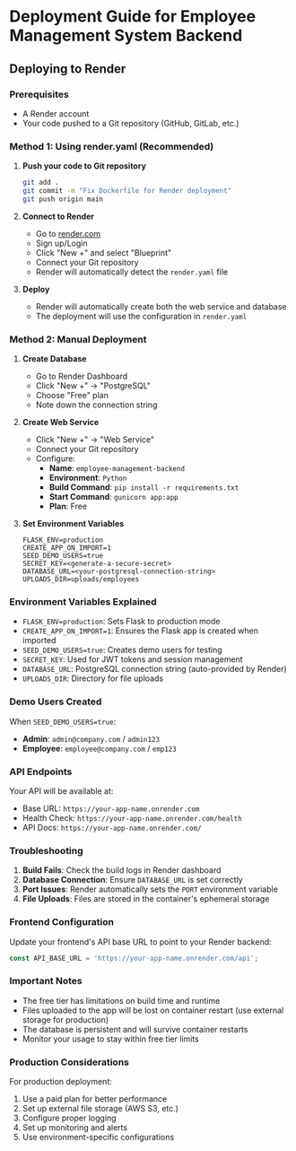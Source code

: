 # Deployment Guide for Employee Management System Backend

## Deploying to Render

### Prerequisites
- A Render account
- Your code pushed to a Git repository (GitHub, GitLab, etc.)

### Method 1: Using render.yaml (Recommended)

1. **Push your code to Git repository**
   ```bash
   git add .
   git commit -m "Fix Dockerfile for Render deployment"
   git push origin main
   ```

2. **Connect to Render**
   - Go to [render.com](https://render.com)
   - Sign up/Login
   - Click "New +" and select "Blueprint"
   - Connect your Git repository
   - Render will automatically detect the `render.yaml` file

3. **Deploy**
   - Render will automatically create both the web service and database
   - The deployment will use the configuration in `render.yaml`

### Method 2: Manual Deployment

1. **Create Database**
   - Go to Render Dashboard
   - Click "New +" → "PostgreSQL"
   - Choose "Free" plan
   - Note down the connection string

2. **Create Web Service**
   - Click "New +" → "Web Service"
   - Connect your Git repository
   - Configure:
     - **Name**: `employee-management-backend`
     - **Environment**: `Python`
     - **Build Command**: `pip install -r requirements.txt`
     - **Start Command**: `gunicorn app:app`
     - **Plan**: Free

3. **Set Environment Variables**
   ```
   FLASK_ENV=production
   CREATE_APP_ON_IMPORT=1
   SEED_DEMO_USERS=true
   SECRET_KEY=<generate-a-secure-secret>
   DATABASE_URL=<your-postgresql-connection-string>
   UPLOADS_DIR=uploads/employees
   ```

### Environment Variables Explained

- `FLASK_ENV=production`: Sets Flask to production mode
- `CREATE_APP_ON_IMPORT=1`: Ensures the Flask app is created when imported
- `SEED_DEMO_USERS=true`: Creates demo users for testing
- `SECRET_KEY`: Used for JWT tokens and session management
- `DATABASE_URL`: PostgreSQL connection string (auto-provided by Render)
- `UPLOADS_DIR`: Directory for file uploads

### Demo Users Created

When `SEED_DEMO_USERS=true`:
- **Admin**: `admin@company.com` / `admin123`
- **Employee**: `employee@company.com` / `emp123`

### API Endpoints

Your API will be available at:
- Base URL: `https://your-app-name.onrender.com`
- Health Check: `https://your-app-name.onrender.com/health`
- API Docs: `https://your-app-name.onrender.com/`

### Troubleshooting

1. **Build Fails**: Check the build logs in Render dashboard
2. **Database Connection**: Ensure `DATABASE_URL` is set correctly
3. **Port Issues**: Render automatically sets the `PORT` environment variable
4. **File Uploads**: Files are stored in the container's ephemeral storage

### Frontend Configuration

Update your frontend's API base URL to point to your Render backend:
```javascript
const API_BASE_URL = 'https://your-app-name.onrender.com/api';
```

### Important Notes

- The free tier has limitations on build time and runtime
- Files uploaded to the app will be lost on container restart (use external storage for production)
- The database is persistent and will survive container restarts
- Monitor your usage to stay within free tier limits

### Production Considerations

For production deployment:
1. Use a paid plan for better performance
2. Set up external file storage (AWS S3, etc.)
3. Configure proper logging
4. Set up monitoring and alerts
5. Use environment-specific configurations



